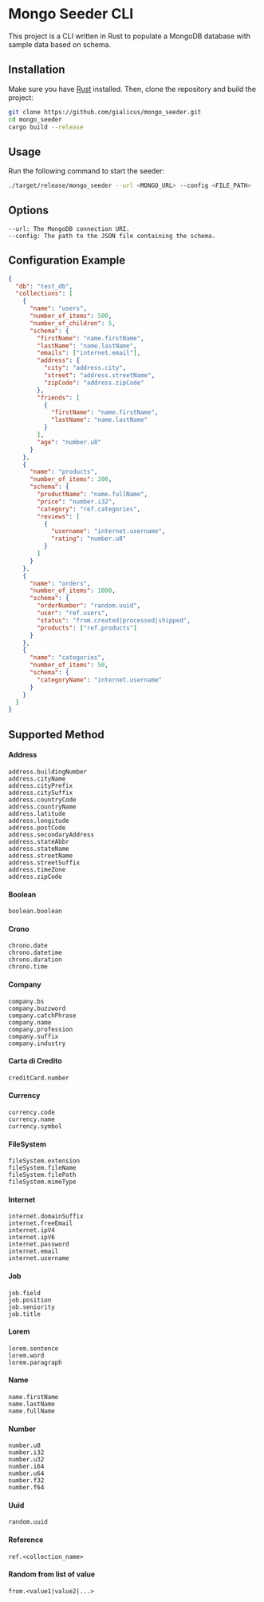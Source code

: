 # Mongo Seeder CLI

This project is a CLI written in Rust to populate a MongoDB database with sample data based on schema.

## Installation

Make sure you have [Rust](https://www.rust-lang.org/) installed. Then, clone the repository and build the project:

```sh
git clone https://github.com/gialicus/mongo_seeder.git
cd mongo_seeder
cargo build --release
```

## Usage

Run the following command to start the seeder:

```sh
./target/release/mongo_seeder --url <MONGO_URL> --config <FILE_PATH>
```

## Options

```
--url: The MongoDB connection URI.
--config: The path to the JSON file containing the schema.
```

## Configuration Example

```json
{
  "db": "test_db",
  "collections": [
    {
      "name": "users",
      "number_of_items": 500,
      "number_of_children": 5,
      "schema": {
        "firstName": "name.firstName",
        "lastName": "name.lastName",
        "emails": ["internet.email"],
        "address": {
          "city": "address.city",
          "street": "address.streetName",
          "zipCode": "address.zipCode"
        },
        "friends": [
          {
            "firstName": "name.firstName",
            "lastName": "name.lastName"
          }
        ],
        "age": "number.u8"
      }
    },
    {
      "name": "products",
      "number_of_items": 200,
      "schema": {
        "productName": "name.fullName",
        "price": "number.i32",
        "category": "ref.categories",
        "reviews": [
          {
            "username": "internet.username",
            "rating": "number.u8"
          }
        ]
      }
    },
    {
      "name": "orders",
      "number_of_items": 1000,
      "schema": {
        "orderNumber": "random.uuid",
        "user": "ref.users",
        "status": "from.created|processed|shipped",
        "products": ["ref.products"]
      }
    },
    {
      "name": "categories",
      "number_of_items": 50,
      "schema": {
        "categoryName": "internet.username"
      }
    }
  ]
}
```

## Supported Method

#### Address

```
address.buildingNumber
address.cityName
address.cityPrefix
address.citySuffix
address.countryCode
address.countryName
address.latitude
address.longitude
address.postCode
address.secondaryAddress
address.stateAbbr
address.stateName
address.streetName
address.streetSuffix
address.timeZone
address.zipCode
```

#### Boolean

```
boolean.boolean
```

#### Crono

```
chrono.date
chrono.datetime
chrono.duration
chrono.time
```

#### Company

```
company.bs
company.buzzword
company.catchPhrase
company.name
company.profession
company.suffix
company.industry
```

#### Carta di Credito

```
creditCard.number
```

#### Currency

```
currency.code
currency.name
currency.symbol
```

#### FileSystem

```
fileSystem.extension
fileSystem.fileName
fileSystem.filePath
fileSystem.mimeType
```

#### Internet

```
internet.domainSuffix
internet.freeEmail
internet.ipV4
internet.ipV6
internet.password
internet.email
internet.username
```

#### Job

```
job.field
job.position
job.seniority
job.title
```

#### Lorem

```
lorem.sentence
lorem.word
lorem.paragraph
```

#### Name

```
name.firstName
name.lastName
name.fullName
```

#### Number

```
number.u8
number.i32
number.u32
number.i64
number.u64
number.f32
number.f64
```

#### Uuid

```
random.uuid
```

#### Reference

```
ref.<collection_name>
```

#### Random from list of value

```
from.<value1|value2|...>
```
